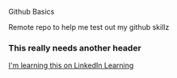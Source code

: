 Github Basics

Remote repo to help me test out my github skillz

### This really needs another header

[I'm learning this on LinkedIn Learning](http://www.linkedin.com/learning)
